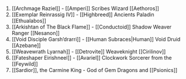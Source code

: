 1. [[Archmage Raziel]] - [[Amperi]] Scribes Wizard [[Aethoros]]
2. [[Exemplar Reinrassig IV]] - [[Highbreed]] Ancients Paladin [[Ethualabos]]
3. [[Arkishtan of The Black Flame]] - [[Conductoid]] Shadow Weaver Ranger [[Nesanon]]
4. [[Void Disciple Garsh’drarri]] - [[Human Subraces|Human]] Void Druid [[Azebane]]
5. [[Weavewrath Lyarnah]] - [[Detrovite]] Weaveknight [[Cirilinov]]
6. [[Fateshaper Eirishneel]] - [[Avariel]] Clockwork Sorcerer from the [[Feywild]]
7. [[Sardior]], the Carmine King - God of Gem Dragons and [[Psionics]]